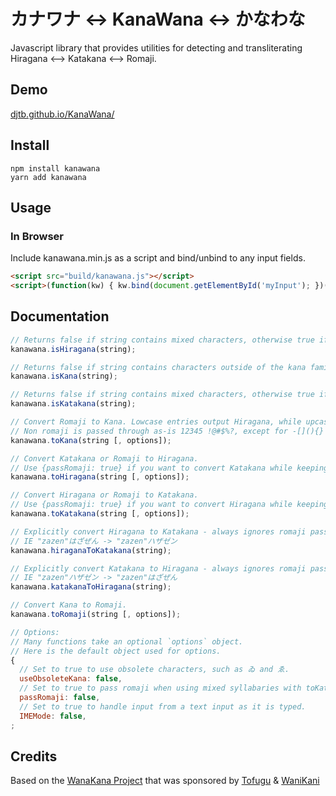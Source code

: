 カナワナ <-> KanaWana <-> かなわな
===============================

Javascript library that provides utilities for detecting and transliterating Hiragana &lt;--> Katakana &lt;--> Romaji.

## Demo
[djtb.github.io/KanaWana/](https://djtb.github.io/KanaWana/)

## Install
```shell
npm install kanawana
yarn add kanawana
```

## Usage

### In Browser
Include kanawana.min.js as a script and bind/unbind to any input fields.
```html
<script src="build/kanawana.js"></script>
<script>(function(kw) { kw.bind(document.getElementById('myInput'); })(window.kanawana)</script>
```

## Documentation

```javascript
// Returns false if string contains mixed characters, otherwise true if Hiragana.
kanawana.isHiragana(string);

// Returns false if string contains characters outside of the kana family, otherwise true if Hiragana and/or Katakana.
kanawana.isKana(string);

// Returns false if string contains mixed characters, otherwise true if Katakana.
kanawana.isKatakana(string);

// Convert Romaji to Kana. Lowcase entries output Hiragana, while upcase entries output Katakana.
// Non romaji is passed through as-is 12345 !@#$%?, except for -[](){} which become ー「 」（ ）｛ ｝
kanawana.toKana(string [, options]);

// Convert Katakana or Romaji to Hiragana.
// Use {passRomaji: true} if you want to convert Katakana while keeping any romaji intact  
kanawana.toHiragana(string [, options]);

// Convert Hiragana or Romaji to Katakana.
// Use {passRomaji: true} if you want to convert Hiragana while keeping any romaji intact  
kanawana.toKatakana(string [, options]);

// Explicitly convert Hiragana to Katakana - always ignores romaji passed in
// IE "zazen"はざぜん -> "zazen"ハザゼン
kanawana.hiraganaToKatakana(string);

// Explicitly convert Katakana to Hiragana - always ignores romaji passed in
// IE "zazen"ハザゼン -> "zazen"はざぜん
kanawana.katakanaToHiragana(string);

// Convert Kana to Romaji.
kanawana.toRomaji(string [, options]);

// Options:
// Many functions take an optional `options` object.
// Here is the default object used for options.
{
  // Set to true to use obsolete characters, such as ゐ and ゑ.
  useObsoleteKana: false,
  // Set to true to pass romaji when using mixed syllabaries with toKatakana() or toHiragana(), such as "romaji is not かな"
  passRomaji: false,
  // Set to true to handle input from a text input as it is typed.
  IMEMode: false,
;
```

## Credits

Based on the [WanaKana Project](https://github.com/WaniKani/WanaKana) that was sponsored by [Tofugu](http://www.tofugu.com) & [WaniKani](http://www.wanikani.com)
